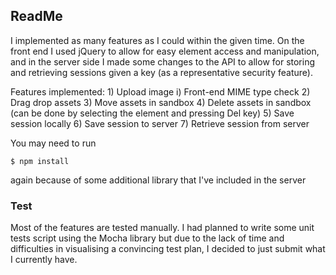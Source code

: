 ## ReadMe

I implemented as many features as I could within the given time. On the front end I used jQuery to allow for easy element access and manipulation, and in the server side I made some changes to the API to allow for storing and retrieving sessions given a key (as a representative security feature).

Features implemented: 1) Upload image
							i) Front-end MIME type check
					  2) Drag drop assets
					  3) Move assets in sandbox
					  4) Delete assets in sandbox (can be done by selecting the element and pressing Del key)
					  5) Save session locally
					  6) Save session to server
					  7) Retrieve session from server

You may need to run 

```
$ npm install
```

again because of some additional library that I've included in the server

### Test
Most of the features are tested manually. I had planned to write some unit tests script using the Mocha library but due to the lack of time and difficulties in visualising a convincing test plan, I decided to just submit what I currently have.